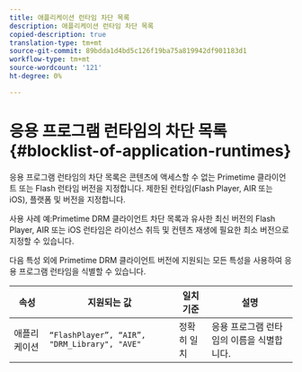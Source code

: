 ```yaml
---
title: 애플리케이션 런타임 차단 목록
description: 애플리케이션 런타임 차단 목록
copied-description: true
translation-type: tm+mt
source-git-commit: 89bdda1d4bd5c126f19ba75a819942df901183d1
workflow-type: tm+mt
source-wordcount: '121'
ht-degree: 0%

---
```



# 응용 프로그램 런타임의 차단 목록 {#blocklist-of-application-runtimes}

응용 프로그램 런타임의 차단 목록은 콘텐츠에 액세스할 수 없는 Primetime 클라이언트 또는 Flash 런타임 버전을 지정합니다. 제한된 런타임(Flash Player, AIR 또는 iOS), 플랫폼 및 버전을 지정합니다.

사용 사례 예:Primetime DRM 클라이언트 차단 목록과 유사한 최신 버전의 Flash Player, AIR 또는 iOS 런타임은 라이선스 취득 및 컨텐츠 재생에 필요한 최소 버전으로 지정할 수 있습니다.

다음 특성 외에 Primetime DRM 클라이언트 버전에 지원되는 모든 특성을 사용하여 응용 프로그램 런타임을 식별할 수 있습니다.

| **속성** | **지원되는 값** | **일치 기준** | **설명** |
|---|---|---|---|
| 애플리케이션 | `“FlashPlayer”, “AIR”, "DRM_Library", "AVE"` | 정확히 일치 | 응용 프로그램 런타임의 이름을 식별합니다. |

